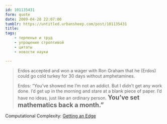```yaml
---
id: 101135431
form: quote
date: 2009-04-28 22:07:00
tumblr: https://untitled.urbansheep.com/post/101135431
title: 
tags:
    - терпенье и труд
    - упрощение строптивой
    - цитаты
    - новости науки

---
```


<blockquote>
<p>Erdos accepted and won a wager with Ron Graham that he (Erdos) could go cold turkey for 30 days without amphetamines.</p>

<p>Erdos: &ldquo;You&rsquo;ve showed me I&rsquo;m not an addict. But I didn&rsquo;t get any work done. I&rsquo;d get up in the morning and stare at a blank piece of paper. I&rsquo;d have no ideas, just like an ordinary person. <strong style="font-size:1.4em;">You&rsquo;ve set mathematics back a month.&rdquo;</strong></p>
</blockquote>

Computational Complexity: <a href="http://weblog.fortnow.com/2005/03/getting-edge.html">Getting an Edge</a>
